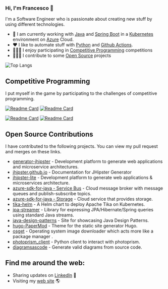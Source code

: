 ### Hi, I'm Francesco 👋

I'm a Software Engineer who is passionate about creating new stuff by using different technologies.
- 💼 I am currently working with [Java](https://dev.java/) and [Spring Boot](https://spring.io/projects/spring-boot) in a [Kubernetes](https://kubernetes.io/) environment on [Azure](https://azure.microsoft.com) Cloud.
- :heart: I like to automate stuff with [Python](https://www.python.org/) and [Github Actions](https://github.com/features/actions).
- 🧑🏽‍💻 I enjoy participating in [Competitive Programming](https://en.wikipedia.org/wiki/Competitive_programming) competitions
- 👨🏽‍🔧 I contribute to some [Open Source](https://opensource.org/about) projects

![Top Langs](https://github-readme-stats-git-masterrstaa-rickstaa.vercel.app/api/top-langs/?username=frascu&title_color=ffffff&icon_color=f9f9f8&text_color=9f9f9f&bg_color=151515)

## Competitive Programming
I put myself in the game by participating to the challenges of competitive programming.

[![Readme Card](https://github-readme-stats-git-masterrstaa-rickstaa.vercel.app/api/pin/?username=frascu&repo=advent-of-code&show_owner=true&title_color=ffffff&icon_color=f9f9f8&text_color=9f9f9f&bg_color=151515)](https://github.com/frascu/advent-of-code)
[![Readme Card](https://github-readme-stats-git-masterrstaa-rickstaa.vercel.app/api/pin/?username=frascu&repo=google-hash-code&show_owner=true&title_color=fff&icon_color=f9f9f8&text_color=9f9f9f&bg_color=151515)](https://github.com/frascu/google-hash-code)


[![Readme Card](https://github-readme-stats-git-masterrstaa-rickstaa.vercel.app/api/pin/?username=frascu&repo=google-code-jam&show_owner=true&title_color=ffffff&icon_color=f9f9f8&text_color=9f9f9f&bg_color=151515)](https://github.com/frascu/google-code-jam)
[![Readme Card](https://github-readme-stats-git-masterrstaa-rickstaa.vercel.app/api/pin/?username=frascu&repo=amazon-interview-2018&show_owner=true&title_color=ffffff&icon_color=f9f9f8&text_color=9f9f9f&bg_color=151515)](https://github.com/frascu/amazon-interview-2018)

## Open Source Contributions
I have contributed to the following projects. You can view my pull request and merges on these links.
* [generator-jhipster](https://github.com/jhipster/generator-jhipster/pulls?q=is%3Apr+author%3Afrascu+is%3Amerged) - Development platform to generate web applications and microservice architectures.
* [jhipster.github.io](https://github.com/jhipster/jhipster.github.io/pulls?q=is%3Apr+author%3Afrascu+is%3Amerged) - Documentation for JHipster Generator
* [jhipster-lite](https://github.com/jhipster/jhipster-lite/pulls?q=is%3Apr+author%3Afrascu+is%3Amerged) - Development platform to generate web applications & microservices architecture.
* [azure-sdk-for-java - Service Bus](https://github.com/Azure/azure-sdk-for-java/pulls?q=is%3Apr+is%3Aclosed+author%3Afrascu+review%3Aapproved+label%3A%22Service+Bus%22) - Cloud message broker with message queues and publish-subscribe topics.
* [azure-sdk-for-java - Storage](https://github.com/Azure/azure-sdk-for-java/pulls?q=is%3Apr+is%3Aclosed+author%3Afrascu+review%3Aapproved+label%3AStorage) - Cloud service that provides storage.
* [tika-helm](https://github.com/apache/tika-helm/pulls?q=is%3Apr+is%3Amerged+author%3Afrascu) - A Helm chart to deploy Apache Tika on Kubernetes. 
* [jpa-streamer](https://github.com/speedment/jpa-streamer/pulls?q=is%3Apr+is%3Amerged+author%3Afrascu+) - Library for expressing JPA/Hibernate/Spring queries using standard Java streams.
* [java-design-patterns](https://github.com/iluwatar/java-design-patterns/pulls?q=is%3Apr+author%3Afrascu+is%3Amerged) - Site for showcasing Java Design Patterns.
* [hugo-PaperMod](https://github.com/adityatelange/hugo-PaperMod/pulls?q=is%3Apr+author%3Afrascu+is%3Amerged) - Theme for the static site generator Hugo.
* [osget](https://github.com/gnarlin/osget/pulls?q=is%3Amerged+is%3Apr+author%3Afrascu+) - Operating system image downloader which acts more like a package manager .
* [photoprism_client](https://github.com/mvlnetdev/photoprism_client/pulls?q=is%3Apr+author%3Afrascu+is%3Aclosed) - Python client to interact with photoprism.
* [diagramsascode](https://github.com/diagramsascode/diagramsascode/pulls?q=is%3Apr+author%3Afrascu+is%3Amerged) - Generate valid diagrams from source code.
## Find me around the web: 
- Sharing updates on <a href="https://www.linkedin.com/in/francesco-scuccimarri/">LinkedIn</a> 💼
- Visiting my [web site](https://frascu.github.io) 🌎
<!--
**frascu/frascu** is a ✨ _special_ ✨ repository because its `README.md` (this file) appears on your GitHub profile.

Here are some ideas to get you started:

- 🔭 I’m currently working on ...
- 🌱 I’m currently learning ...
- 👯 I’m looking to collaborate on ...
- 🤔 I’m looking for help with ...
- 💬 Ask me about ...
- 📫 How to reach me: ...
- 😄 Pronouns: ...
- ⚡ Fun fact: ...
-->
